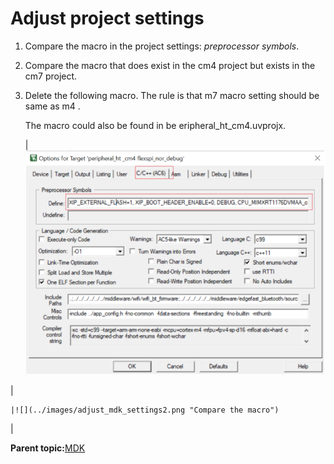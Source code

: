 # Adjust project settings

1.  Compare the macro in the project settings: *preprocessor symbols*.
2.  Compare the macro that does exist in the cm4 project but exists in the cm7 project.
3.  Delete the following macro. The rule is that m7 macro setting should be same as m4 .

    The macro could also be found in be eripheral\_ht\_cm4.uvprojx.

    |![](../images/adjust_mdk_settings1.png "Compare preprocessor symbols")

|

    |![](../images/adjust_mdk_settings2.png "Compare the macro")

|


**Parent topic:**[MDK](../topics/mdk.md)


